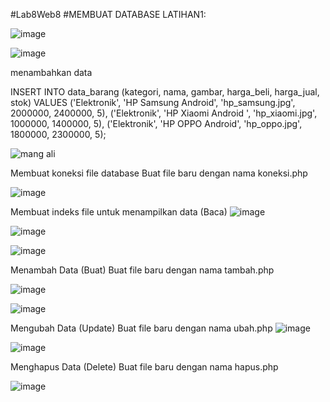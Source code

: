 #Lab8Web8
#MEMBUAT DATABASE LATIHAN1:

![image](https://user-images.githubusercontent.com/84089475/120881155-70819080-c5f9-11eb-968a-dd6f7c95a072.png)


![image](https://user-images.githubusercontent.com/84089475/120880881-462ed380-c5f7-11eb-992d-047cfb72150e.png)

menambahkan data

INSERT INTO data_barang (kategori, nama, gambar, harga_beli, harga_jual, stok) VALUES ('Elektronik', 'HP Samsung Android', 'hp_samsung.jpg', 2000000, 2400000, 5), ('Elektronik', 'HP Xiaomi Android ', 'hp_xiaomi.jpg', 1000000, 1400000, 5), ('Elektronik', 'HP OPPO Android', 'hp_oppo.jpg', 1800000, 2300000, 5);

![mang ali](https://user-images.githubusercontent.com/84089475/120880901-6bbbdd00-c5f7-11eb-9722-0b7b8c4311b4.png)

Membuat koneksi file database Buat file baru dengan nama koneksi.php

![image](https://user-images.githubusercontent.com/84089475/120881208-c5250b80-c5f9-11eb-9471-ea839e8bf2b2.png)


Membuat indeks file untuk menampilkan data (Baca)
![image](https://user-images.githubusercontent.com/84089475/120881022-52fff700-c5f8-11eb-92a1-3abe4d1b298a.png)

![image](https://user-images.githubusercontent.com/84089475/120881258-074e4d00-c5fa-11eb-934d-b4142b6947de.png)



![image](https://user-images.githubusercontent.com/84089475/120881031-6a3ee480-c5f8-11eb-90fa-cc01a84a0182.png)

Menambah Data (Buat) Buat file baru dengan nama tambah.php

![image](https://user-images.githubusercontent.com/84089475/120881064-a6724500-c5f8-11eb-99ef-84dcfca1ec27.png)

![image](https://user-images.githubusercontent.com/84089475/120881075-bee25f80-c5f8-11eb-8a67-bba6fb9cdfc8.png)

Mengubah Data (Update) Buat file baru dengan nama ubah.php
![image](https://user-images.githubusercontent.com/84089475/120881110-f94bfc80-c5f8-11eb-99c8-f0029aa9db30.png)

![image](https://user-images.githubusercontent.com/84089475/120881115-1254ad80-c5f9-11eb-89ab-7830e3c1a1a2.png)

Menghapus Data (Delete) Buat file baru dengan nama hapus.php

![image](https://user-images.githubusercontent.com/84089475/120881223-d5d58180-c5f9-11eb-87e9-c87bb7cdb444.png)



